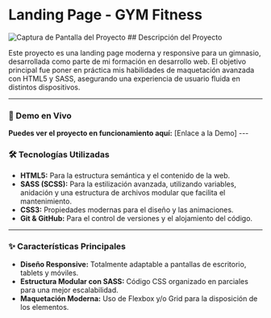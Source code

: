 # Landing Page - GYM Fitness

![Captura de Pantalla del Proyecto](https://i.imgur.com/fitlab.png) ## Descripción del Proyecto

Este proyecto es una landing page moderna y responsive para un gimnasio, desarrollada como parte de mi formación en desarrollo web. El objetivo principal fue poner en práctica mis habilidades de maquetación avanzada con HTML5 y SASS, asegurando una experiencia de usuario fluida en distintos dispositivos.

---

### 🚀 Demo en Vivo

**Puedes ver el proyecto en funcionamiento aquí:** [Enlace a la Demo] ---

### 🛠️ Tecnologías Utilizadas

* **HTML5:** Para la estructura semántica y el contenido de la web.
* **SASS (SCSS):** Para la estilización avanzada, utilizando variables, anidación y una estructura de archivos modular que facilita el mantenimiento.
* **CSS3:** Propiedades modernas para el diseño y las animaciones.
* **Git & GitHub:** Para el control de versiones y el alojamiento del código.

---

### ✨ Características Principales

* **Diseño Responsive:** Totalmente adaptable a pantallas de escritorio, tablets y móviles.
* **Estructura Modular con SASS:** Código CSS organizado en parciales para una mejor escalabilidad.
* **Maquetación Moderna:** Uso de Flexbox y/o Grid para la disposición de los elementos.
